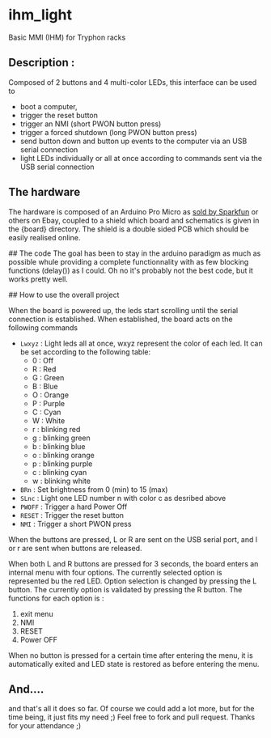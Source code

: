 # ihm_light
Basic MMI (IHM) for Tryphon racks

## Description :

Composed of 2 buttons and 4 multi-color LEDs, this interface can be used to
- boot a computer,
- trigger the reset button
- trigger an NMI (short PWON button press)
- trigger a forced shutdown (long PWON button press)
- send button down and button up events to the computer via an USB serial connection
- light LEDs individually or all at once according to commands sent via the USB serial connection

## The hardware
The hardware is composed of an Arduino Pro Micro as [sold by Sparkfun](https://www.sparkfun.com/products/12640) or others on Ebay, coupled to a shield which board and schematics is given in the {board} directory. The shield is a double sided PCB which should be easily realised online.

## The code
The goal has been to stay in the arduino paradigm as much as possible whule providing a complete functionnality with as few blocking functions (delay()) as I could. Oh no it's probably not the best code, but it works pretty well.

## How to use the overall project

When the board is powered up, the leds start scrolling until the serial connection is established.
When established, the board acts on the following commands

* `Lwxyz` : Light leds all at once, wxyz represent the color of each led. It can be set according to the following table:
  * 0 : Off
  * R : Red
  * G : Green
  * B : Blue
  * O : Orange
  * P : Purple
  * C : Cyan
  * W : White
  * r : blinking red
  * g : blinking green
  * b : blinking blue
  * o : blinking orange
  * p : blinking purple
  * c : blinking cyan
  * w : blinking white
* `BRn` : Set brightness from 0 (min) to 15 (max)
* `SLnc` : Light one LED number n with color c as desribed above
* `PWOFF` : Trigger a hard Power Off 
* `RESET` : Trigger the reset button
* `NMI` : Trigger a short PWON press

When the buttons are pressed, L or R are sent on the USB serial port, and l or r are sent when buttons are released.

When both L and R buttons are pressed for 3 seconds, the board enters an internal menu with four options. The currently selected option is represented bu the red LED. Option selection is changed by pressing the L button. The currently option is validated by pressing the R button. The functions for each option is :
1. exit menu
2. NMI
3. RESET
4. Power OFF

When no button is pressed for a certain time after entering the menu, it is automatically exited and LED state is restored as before entering the menu.

## And....

and that's all it does so far. Of course we could add a lot more, but for the time being, it just fits my need ;) Feel free to fork and pull request. Thanks for your attendance ;)
